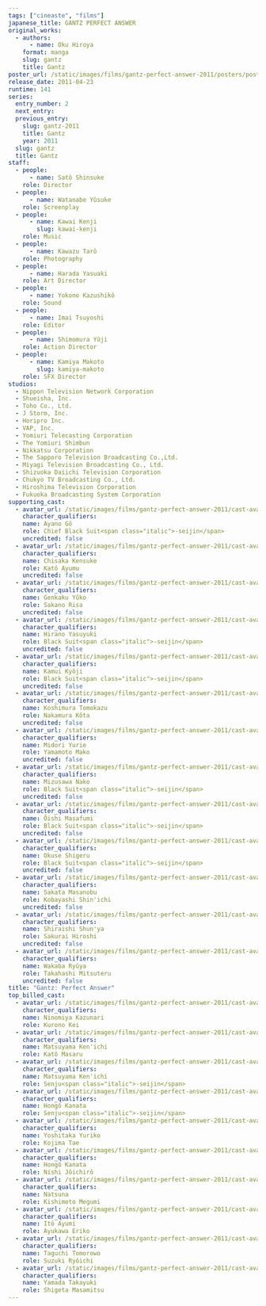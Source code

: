 ```yaml
---
tags: ["cineaste", "films"]
japanese_title: GANTZ PERFECT ANSWER
original_works:
  - authors:
      - name: Oku Hiroya
    format: manga
    slug: gantz
    title: Gantz
poster_url: /static/images/films/gantz-perfect-answer-2011/posters/poster.jpg
release_date: 2011-04-23
runtime: 141
series:
  entry_number: 2
  next_entry:
  previous_entry:
    slug: gantz-2011
    title: Gantz
    year: 2011
  slug: gantz
  title: Gantz
staff:
  - people:
      - name: Satô Shinsuke
    role: Director
  - people:
      - name: Watanabe Yûsuke
    role: Screenplay
  - people:
      - name: Kawai Kenji
        slug: kawai-kenji
    role: Music
  - people:
      - name: Kawazu Tarô
    role: Photography
  - people:
      - name: Harada Yasuaki
    role: Art Director
  - people:
      - name: Yokono Kazushikô
    role: Sound
  - people:
      - name: Imai Tsuyoshi
    role: Editor
  - people:
      - name: Shimomura Yûji
    role: Action Director
  - people:
      - name: Kamiya Makoto
        slug: kamiya-makoto
    role: SFX Director
studios:
  - Nippon Television Network Corporation
  - Shueisha, Inc.
  - Toho Co., Ltd.
  - J Storm, Inc.
  - Horipro Inc.
  - VAP, Inc.
  - Yomiuri Telecasting Corporation
  - The Yomiuri Shimbun
  - Nikkatsu Corporation
  - The Sapporo Television Broadcasting Co.,Ltd.
  - Miyagi Television Broadcasting Co., Ltd.
  - Shizuoka Daiichi Television Corporation
  - Chukyo TV Broadcasting Co., Ltd.
  - Hiroshima Television Corporation
  - Fukuoka Broadcasting System Corporation
supporting_cast:
  - avatar_url: /static/images/films/gantz-perfect-answer-2011/cast-avatars/go-ayano-0.jpg
    character_qualifiers:
    name: Ayano Gô
    role: Chief Black Suit<span class="italic">-seijin</span>
    uncredited: false
  - avatar_url: /static/images/films/gantz-perfect-answer-2011/cast-avatars/kensuke-chikasa-0.jpg
    character_qualifiers:
    name: Chisaka Kensuke
    role: Katô Ayumu
    uncredited: false
  - avatar_url: /static/images/films/gantz-perfect-answer-2011/cast-avatars/yuko-genkaku-0.jpg
    character_qualifiers:
    name: Genkaku Yûko
    role: Sakano Risa
    uncredited: false
  - avatar_url: /static/images/films/gantz-perfect-answer-2011/cast-avatars/yasuyuki-hirano-0.jpg
    character_qualifiers:
    name: Hirano Yasuyuki
    role: Black Suit<span class="italic">-seijin</span>
    uncredited: false
  - avatar_url: /static/images/films/gantz-perfect-answer-2011/cast-avatars/kyoji-kamui-0.jpg
    character_qualifiers:
    name: Kamui Kyôji
    role: Black Suit<span class="italic">-seijin</span>
    uncredited: false
  - avatar_url: /static/images/films/gantz-perfect-answer-2011/cast-avatars/tomokaze-koshimura-0.jpg
    character_qualifiers:
    name: Koshimura Tomokazu
    role: Nakamura Kôta
    uncredited: false
  - avatar_url: /static/images/films/gantz-perfect-answer-2011/cast-avatars/yurie-midori-0.jpg
    character_qualifiers:
    name: Midori Yurie
    role: Yamamoto Mako
    uncredited: false
  - avatar_url: /static/images/films/gantz-perfect-answer-2011/cast-avatars/nako-mizusawa-0.jpg
    character_qualifiers:
    name: Mizusawa Nako
    role: Black Suit<span class="italic">-seijin</span>
    uncredited: false
  - avatar_url: /static/images/films/gantz-perfect-answer-2011/cast-avatars/masafumi-oishi-0.jpg
    character_qualifiers:
    name: Ôishi Masafumi
    role: Black Suit<span class="italic">-seijin</span>
    uncredited: false
  - avatar_url: /static/images/films/gantz-perfect-answer-2011/cast-avatars/shigeru-okuse-0.jpg
    character_qualifiers:
    name: Okuse Shigeru
    role: Black Suit<span class="italic">-seijin</span>
    uncredited: false
  - avatar_url: /static/images/films/gantz-perfect-answer-2011/cast-avatars/masanobu-sakata-0.jpg
    character_qualifiers:
    name: Sakata Masanobu
    role: Kobayashi Shin'ichi
    uncredited: false
  - avatar_url: /static/images/films/gantz-perfect-answer-2011/cast-avatars/shunya-shiraishi-0.jpg
    character_qualifiers:
    name: Shiraishi Shun'ya
    role: Sakurai Hiroshi
    uncredited: false
  - avatar_url: /static/images/films/gantz-perfect-answer-2011/cast-avatars/ryuya-wakaba-0.jpg
    character_qualifiers:
    name: Wakaba Ryûya
    role: Takahashi Mitsuteru
    uncredited: false
title: "Gantz: Perfect Answer"
top_billed_cast:
  - avatar_url: /static/images/films/gantz-perfect-answer-2011/cast-avatars/kazunari-ninomiya-0.jpg
    character_qualifiers:
    name: Ninomiya Kazunari
    role: Kurono Kei
  - avatar_url: /static/images/films/gantz-perfect-answer-2011/cast-avatars/kenichi-matsuyama-0.jpg
    character_qualifiers:
    name: Matsuyama Ken'ichi
    role: Katô Masaru
  - avatar_url: /static/images/films/gantz-perfect-answer-2011/cast-avatars/kenichi-matsuyama-1.jpg
    character_qualifiers:
    name: Matsuyama Ken'ichi
    role: Senju<span class="italic">-seijin</span>
  - avatar_url: /static/images/films/gantz-perfect-answer-2011/cast-avatars/kanata-hongo-1.jpg
    character_qualifiers:
    name: Hongô Kanata
    role: Senju<span class="italic">-seijin</span>
  - avatar_url: /static/images/films/gantz-perfect-answer-2011/cast-avatars/yuriko-yoshitaka-0.jpg
    character_qualifiers:
    name: Yoshitaka Yuriko
    role: Kojima Tae
  - avatar_url: /static/images/films/gantz-perfect-answer-2011/cast-avatars/kanata-hongo-0.jpg
    character_qualifiers:
    name: Hongô Kanata
    role: Nishi Jôichirô
  - avatar_url: /static/images/films/gantz-perfect-answer-2011/cast-avatars/natsuna-0.jpg
    character_qualifiers:
    name: Natsuna
    role: Kishimoto Megumi
  - avatar_url: /static/images/films/gantz-perfect-answer-2011/cast-avatars/ayumi-ito-0.jpg
    character_qualifiers:
    name: Itô Ayumi
    role: Ayukawa Eriko
  - avatar_url: /static/images/films/gantz-perfect-answer-2011/cast-avatars/tomorowo-taguchi-0.jpg
    character_qualifiers:
    name: Taguchi Tomorowo
    role: Suzuki Ryôichi
  - avatar_url: /static/images/films/gantz-perfect-answer-2011/cast-avatars/takayuki-yamada-0.jpg
    character_qualifiers:
    name: Yamada Takayuki
    role: Shigeta Masamitsu
---
```

